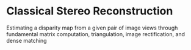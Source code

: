 # Classical Stereo Reconstruction
 
Estimating a disparity map from a given pair of image views through fundamental matrix computation, triangulation, image rectification, and dense matching